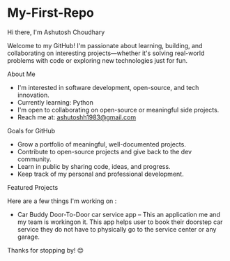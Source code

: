 # My-First-Repo
Hi there, I'm Ashutosh Choudhary

Welcome to my GitHub! I'm passionate about learning, building, and collaborating on interesting projects—whether it's solving real-world problems with code or exploring new technologies just for fun.

About Me

- I'm interested in software development, open-source, and tech innovation.
- Currently learning: Python
- I'm open to collaborating on open-source or meaningful side projects.
- Reach me at: ashutoshh1983@gmail.com 

Goals for GitHub

- Grow a portfolio of meaningful, well-documented projects.
- Contribute to open-source projects and give back to the dev community.
- Learn in public by sharing code, ideas, and progress.
- Keep track of my personal and professional development.

Featured Projects

Here are a few things I'm working on :

- Car Buddy Door-To-Door car service app – This an application me and my team is workingon it. This app helps user to book their doorstep car service they do not have to physically go to the service center or any garage.

Thanks for stopping by! 😊
